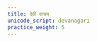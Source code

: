 ```yaml
---
title: देवीं वाचम्
unicode_script: devanagari
practice_weight: 5
---
```


<div class="js_include" url="/vedAH_yajuH/taittirIyam/brAhmaNam/Rk/vishvAsa-prastutiH/devIm_vAcham/"  newLevelForH1="2" includeTitle="true"> </div>  

